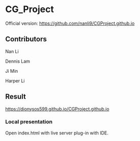 # CG_Project
Official version: https://github.com/nanli9/CGProject.github.io

## Contributors
<p>Nan Li</p>
<p>Dennis Lam</p>
<p>Ji Min</p>
<p>Harper Li</p>

## Result
https://dionysos599.github.io/CGProject.github.io

### Local presentation
Open index.html with live server plug-in with IDE.

